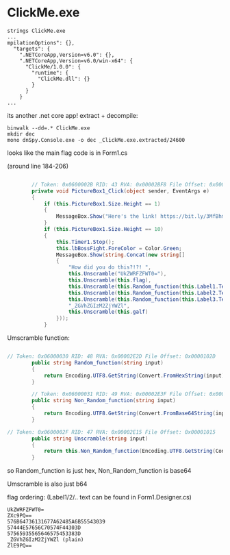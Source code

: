 # ClickMe.exe

```
strings ClickMe.exe
...
mpilationOptions": {},
  "targets": {
    ".NETCoreApp,Version=v6.0": {},
    ".NETCoreApp,Version=v6.0/win-x64": {
      "ClickMe/1.0.0": {
        "runtime": {
          "ClickMe.dll": {}
        }
      }
    }
...
```

its another .net core app! extract + decompile:

```
binwalk --dd=.* ClickMe.exe
mkdir dec
mono dnSpy.Console.exe -o dec _ClickMe.exe.extracted/24600
```

looks like the main flag code is in Form1.cs

(around line 184-206)

```cs

		// Token: 0x0600002B RID: 43 RVA: 0x00002BF8 File Offset: 0x00000DF8
		private void PictureBox1_Click(object sender, EventArgs e)
		{
			if (this.PictureBox1.Size.Height == 1)
			{
				MessageBox.Show("Here's the link! https://bit.ly/3MfBhmD");
			}
			if (this.PictureBox1.Size.Height == 10)
			{
				this.Timer1.Stop();
				this.lbBossFight.ForeColor = Color.Green;
				MessageBox.Show(string.Concat(new string[]
				{
					"How did you do this?!?! ",
					this.Unscramble("UkZWRFZFWT0="),
					this.Unscramble(this.flag),
					this.Unscramble(this.Random_function(this.Label1.Text)),
					this.Unscramble(this.Random_function(this.Label2.Text)),
					this.Unscramble(this.Random_function(this.Label3.Text)),
					"_ZGVhZGIzM2ZjYWZl",
					this.Unscramble(this.galf)
				}));
			}
```

Umscramble function:

```cs

// Token: 0x06000030 RID: 48 RVA: 0x00002E2D File Offset: 0x0000102D
		public string Random_function(string input)
		{
			return Encoding.UTF8.GetString(Convert.FromHexString(input));
		}

		// Token: 0x06000031 RID: 49 RVA: 0x00002E3F File Offset: 0x0000103F
		public string Non_Random_function(string input)
		{
			return Encoding.UTF8.GetString(Convert.FromBase64String(input));
		}

// Token: 0x0600002F RID: 47 RVA: 0x00002E15 File Offset: 0x00001015
		public string Unscramble(string input)
		{
			return this.Non_Random_function(Encoding.UTF8.GetString(Convert.FromBase64String(input)));
		}
```


so Random_function is just hex, Non_Random_function is base64

Umscramble is also just b64

flag ordering: (Label1/2/.. text can be found in Form1.Designer.cs)

```
UkZWRFZFWT0=
ZXc9PQ==
576B64736131677A62485A6B55543039
57444E57656C70574F44303D
57565935565646575453383D
_ZGVhZGIzM2ZjYWZl (plain)
ZlE9PQ==
```


